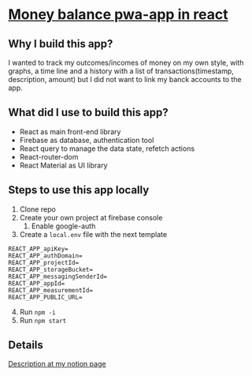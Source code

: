# [Money balance pwa-app in react](https://money-balance.vercel.app)

## Why I build this app?
I wanted to track my outcomes/incomes of money on my own style, with graphs, a time line and a history with a list of transactions(timestamp, description, amount)
but I did not want to link my banck accounts to the app.

## What did I use to build this app?
- React as main front-end library
- Firebase as database, authentication tool
- React query to manage the data state, refetch actions
- React-router-dom
- React Material as UI library


## Steps to use this app locally
1. Clone repo
2. Create your own project at firebase console
    1. Enable google-auth
3. Create a `local.env` file with the next template
```
REACT_APP_apiKey=
REACT_APP_authDomain=
REACT_APP_projectId=
REACT_APP_storageBucket=
REACT_APP_messagingSenderId=
REACT_APP_appId=
REACT_APP_measurementId=
REACT_APP_PUBLIC_URL=
```
4. Run `npm -i`
5. Run `npm start`

## Details
[Description at my notion page](https://petalite-mammal-fac.notion.site/Proyectos-4a9342bb4c1e47bcbf006b2c9f354614)